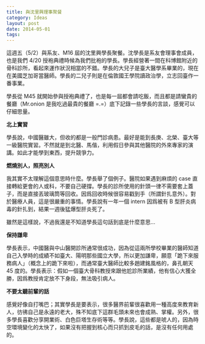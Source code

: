 ```yaml
---
title: 與沈里興理事聚餐
category: Ideas
layout: post
date: 2014-05-01
tags:
---
```


這週五（5/2）與系友、M16 屆的沈里興學長聚餐。沈學長是系友會理事會成員，也是我們 4/20 授袍典禮時候為我們批袍的學長。學長經營著一間在科博館附近的骨科診所，看起來運作狀況相當的不錯。學長的大兒子是臺大醫學系畢業的，現在在美國芝加哥當醫師。學長的二兒子則是在倫敦國王學院讀政治學，立志回臺作一番事業。

學長從 M45 就開始參與授袍典禮了，也是每一屆都會請吃飯，而且都是請蠻貴的餐廳（Mr.onion 是我吃過最貴的餐廳 =.=）底下記錄一些學長的言談，感覺可以仔細思量。

**北上實習**

學長說，中國醫雖大，但收的都是一般門診病患。最好是能到長庚、北榮、臺大等一級醫院實習。不然就是到北醫、馬偕，利用假日參與其他醫院的外來專家的演講。如此才能學到東西，提升競爭力。

**燃燒別人，照亮別人**

我其實不太理解這個意思時什麼。學長舉了個例子。醫院如果遇到麻煩的 case 直接轉給更會的人或科，不要自己硬撐。學長的診所使用的針頭一律不需要套上蓋子，而是直接丟玻璃筒等回收。因爲回收時候很容易戳到手（所謂針扎意外）。對於醫療人員，這是很嚴重的事情。學長說有一年一個 intern 因爲被有 B 型肝炎病毒的針扎到，結果一週後猛爆型肝炎死了。

雖然是這樣說，不過我還是不知道學長這句話到底是什麼意思…

**保持謙卑**

學長表示，中國醫與中山醫開診所通常很成功，因為從這兩所學校畢業的醫師知道自己入學時的成績不如臺大、陽明那些國立大學，所以更加謙卑，願意「跪下來服務病人」（概念上的跪下來啦），而通常臺大醫師比較多趙建銘風格的，鼻孔朝天 45 度的。學長表示：假如一個臺大骨科教授來跟他尬診所業績，他有信心大獲全勝，因爲教授肯定放不下身段，無法吸引病人。

**不要太聽前輩的話**

感覺好像自打嘴巴；其實學長是要表示，很多醫界前輩很喜歡用一種高度來教育新人，彷彿自己是永遠的老大，殊不知底下這群毛頭未來也會成熟、掌權。另外，很多學長喜歡分享開業術、白色巨塔生存術等等。學長說，這些都是唬人的，因為時空環境變化的太快了，如果沒有把握到核心而只抓到皮毛的話，是沒有任何用處的。